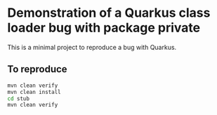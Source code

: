 # Demonstration of a Quarkus class loader bug with package private

This is a minimal project to reproduce a bug with Quarkus.

## To reproduce

```bash
mvn clean verify
mvn clean install
cd stub
mvn clean verify
```
